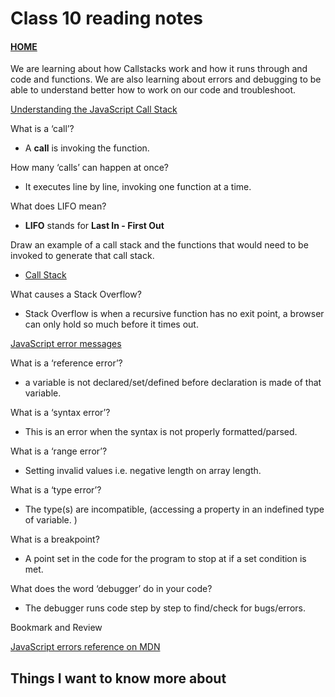 # Class 10 reading notes

#### [HOME](https://cesarderio.github.io/reading-notes/)

We are learning about how Callstacks work and how it runs through and code and functions. We are also learning about errors and debugging to be able to understand better how to work on our code and troubleshoot.

[Understanding the JavaScript Call Stack](https://www.freecodecamp.org/news/understanding-the-javascript-call-stack-861e41ae61d4)

What is a ‘call’?

* A **call** is invoking the function.

How many ‘calls’ can happen at once?

* It executes line by line, invoking one function at a time.

What does LIFO mean?

* **LIFO** stands for **Last In - First Out**

Draw an example of a call stack and the functions that would need to be invoked to generate that call stack.

* [Call Stack](../img/CallStack.png)

What causes a Stack Overflow?

* Stack Overflow is when a recursive function has no exit point, a browser can only hold so much before it times out.

[JavaScript error messages](https://codeburst.io/javascript-error-messages-debugging-d23f84f0ae7c)

What is a ‘reference error’?

* a variable is not declared/set/defined before declaration is made of that variable.

What is a ‘syntax error’?

* This is an error when the syntax is not properly formatted/parsed.

What is a ‘range error’?

* Setting invalid values i.e. negative length on array length.

What is a ‘type error’?

* The type(s) are incompatible, (accessing a property in an indefined type of variable. )

What is a breakpoint?

* A point set in the code for the program to stop at if a set condition is met.

What does the word ‘debugger’ do in your code?

* The debugger runs code step by step to find/check for bugs/errors.

Bookmark and Review

[JavaScript errors reference on MDN](https://developer.mozilla.org/en-US/docs/Web/JavaScript/Reference/Errors)

## Things I want to know more about
